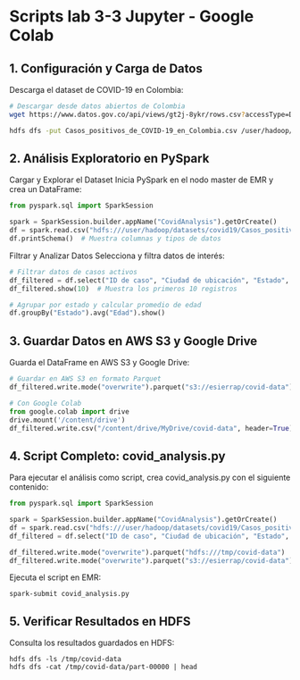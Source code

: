# Scripts lab 3-3 Jupyter - Google Colab

## 1. Configuración y Carga de Datos

Descarga el dataset de COVID-19 en Colombia:

```bash y subir dataset con HDFS
# Descargar desde datos abiertos de Colombia
wget https://www.datos.gov.co/api/views/gt2j-8ykr/rows.csv?accessType=DOWNLOAD -O Casos_positivos_de_COVID-19_en_Colombia.csv

hdfs dfs -put Casos_positivos_de_COVID-19_en_Colombia.csv /user/hadoop/datasets/covid19/
```

## 2. Análisis Exploratorio en PySpark
Cargar y Explorar el Dataset
Inicia PySpark en el nodo master de EMR y crea un DataFrame:
```python 
from pyspark.sql import SparkSession

spark = SparkSession.builder.appName("CovidAnalysis").getOrCreate()
df = spark.read.csv("hdfs:///user/hadoop/datasets/covid19/Casos_positivos_de_COVID-19_en_Colombia.csv", header=True, inferSchema=True)
df.printSchema()  # Muestra columnas y tipos de datos
```

Filtrar y Analizar Datos
Selecciona y filtra datos de interés:
```python
# Filtrar datos de casos activos
df_filtered = df.select("ID de caso", "Ciudad de ubicación", "Estado", "Edad").filter(df["Estado"] == "Activo")
df_filtered.show(10)  # Muestra los primeros 10 registros

# Agrupar por estado y calcular promedio de edad
df.groupBy("Estado").avg("Edad").show()
```

## 3. Guardar Datos en AWS S3 y Google Drive
Guarda el DataFrame en AWS S3 y Google Drive:
```python 
# Guardar en AWS S3 en formato Parquet
df_filtered.write.mode("overwrite").parquet("s3://esierrap/covid-data")

# Con Google Colab
from google.colab import drive
drive.mount('/content/drive')
df_filtered.write.csv("/content/drive/MyDrive/covid-data", header=True)
```

## 4. Script Completo: covid_analysis.py
Para ejecutar el análisis como script, crea covid_analysis.py con el siguiente contenido:
```python 
from pyspark.sql import SparkSession

spark = SparkSession.builder.appName("CovidAnalysis").getOrCreate()
df = spark.read.csv("hdfs:///user/hadoop/datasets/covid19/Casos_positivos_de_COVID-19_en_Colombia.csv", header=True, inferSchema=True)
df_filtered = df.select("ID de caso", "Ciudad de ubicación", "Estado", "Edad").filter(df["Estado"] == "Activo")

df_filtered.write.mode("overwrite").parquet("hdfs:///tmp/covid-data")
df_filtered.write.mode("overwrite").parquet("s3://esierrap/covid-data")
```

Ejecuta el script en EMR:
```
spark-submit covid_analysis.py
```

## 5. Verificar Resultados en HDFS
Consulta los resultados guardados en HDFS:
```
hdfs dfs -ls /tmp/covid-data
hdfs dfs -cat /tmp/covid-data/part-00000 | head
```
